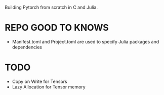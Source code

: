 Building Pytorch from scratch in C and Julia.

# REPO GOOD TO KNOWS
- Manifest.toml and Project.toml are used to specify Julia packages and dependencies
# TODO
- Copy on Write for Tensors
- Lazy Allocation for Tensor memory